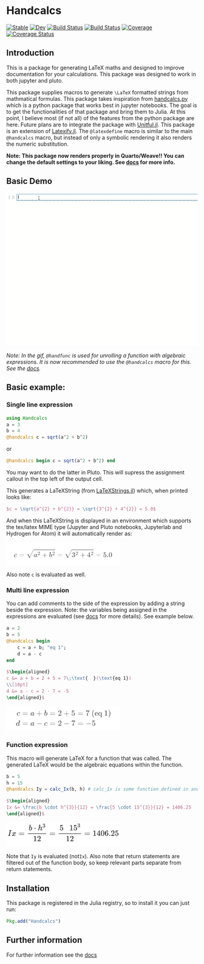 # Handcalcs

[![Stable](https://img.shields.io/badge/docs-stable-blue.svg)](https://co1emi11er2.github.io/Handcalcs.jl/stable/)
[![Dev](https://img.shields.io/badge/docs-dev-blue.svg)](https://co1emi11er2.github.io/Handcalcs.jl/dev/)
[![Build Status](https://github.com/co1emi11er2/Handcalcs.jl/actions/workflows/CI.yml/badge.svg?branch=master)](https://github.com/co1emi11er2/Handcalcs.jl/actions/workflows/CI.yml?query=branch%3Amaster)
[![Build Status](https://ci.appveyor.com/api/projects/status/github/co1emi11er2/Handcalcs.jl?svg=true)](https://ci.appveyor.com/project/co1emi11er2/Handcalcs-jl)
[![Coverage](https://codecov.io/gh/co1emi11er2/Handcalcs.jl/branch/master/graph/badge.svg)](https://codecov.io/gh/co1emi11er2/Handcalcs.jl)
[![Coverage Status](https://coveralls.io/repos/github/co1emi11er2/Handcalcs.jl/badge.svg?branch=master)](https://coveralls.io/github/co1emi11er2/Handcalcs.jl?branch=master)

## Introduction

This is a package for generating LaTeX maths and designed to improve documentation for your calculations. This package was designed to work in both jupyter and pluto.

This package supplies macros to generate ``\LaTeX`` formatted strings from mathmatical formulas. This package takes inspiration from [handcalcs.py](https://github.com/connorferster/handcalcs) which is a python package that works best in jupyter notebooks. The goal is to get the functionalities of that package and bring them to Julia. At this point, I believe most (if not all) of the features from the python package are here. Future plans are to integrate the package with [Unitful.jl](https://painterqubits.github.io/Unitful.jl/stable/). This package is an extension of [Latexify.jl](https://github.com/korsbo/Latexify.jl). The `@latexdefine` macro is similar to the main `@handcalcs` macro, but instead of only a symbolic rendering it also renders the numeric substitution.

**Note: This package now renders properly in Quarto/Weave!! You can change the default settings to your liking. See [docs](https://co1emi11er2.github.io/Handcalcs.jl/stable/) for more info.**

## Basic Demo

![handcalc demo](/assets/handcalcs_demo.gif)

*Note: In the gif, `@handfunc` is used for unrolling a function with algebraic expressions. It is now recommended to use the `@handcalcs` macro for this. See the [docs](https://co1emi11er2.github.io/Handcalcs.jl/stable/).*

## Basic example:

### Single line expression

```julia
using Handcalcs
a = 3
b = 4
@handcalcs c = sqrt(a^2 + b^2)
```

or

```julia
@handcalcs begin c = sqrt(a^2 + b^2) end
```

You may want to do the latter in Pluto. This will supress the assignment callout in the top left of the output cell.

This generates a LaTeXString (from
[LaTeXStrings.jl](https://github.com/stevengj/LaTeXStrings.jl)) which, when
printed looks like:

```LaTeX
$c = \sqrt{a^{2} + b^{2}} = \sqrt{3^{2} + 4^{2}} = 5.0$
```

And when this LaTeXString is displayed in an environment which supports the
tex/latex MIME type (Jupyter and Pluto notebooks, Jupyterlab and Hydrogen for
Atom) it will automatically render as:

[<img src="./assets/handcalc_latex_render.png" width="300"/>](image.png)

Also note `c` is evaluated as well.

### Multi line expression

You can add comments to the side of the expression by adding a string beside the expression. Note: the variables being assigned in the expressions are evaluated (see [docs](https://co1emi11er2.github.io/Handcalcs.jl/stable/) for more details). See example below.

```julia
a = 2
b = 5
@handcalcs begin 
    c = a + b; "eq 1";
    d = a - c
end
```

```LaTeX
$\begin{aligned}
c &= a + b = 2 + 5 = 7\;\text{  }(\text{eq 1})
\\[10pt]
d &= a - c = 2 - 7 = -5
\end{aligned}$
```

[<img src="./assets/handcalcs_latex_render.png" width="300"/>](image.png)

### Function expression

This macro will generate LaTeX for a function that was called. The generated LaTeX would be the algebraic equations within the function.

```julia
b = 5
h = 15
@handcalcs Iy = calc_Ix(b, h) # calc_Ix is some function defined in another package
```

```LaTeX
$\begin{aligned}
Ix &= \frac{b \cdot h^{3}}{12} = \frac{5 \cdot 15^{3}}{12} = 1406.25
\end{aligned}$
```

[<img src="./assets/handfunc_latex_render_remove.png" width="300"/>](image.png)

Note that `Iy` is evaluated (not`Ix`). Also note that return statements are filtered out of the function body, so keep relevant parts separate from return statements.
## Installation
This package is registered in the Julia registry, so to install it you can just
run:

```julia
Pkg.add("Handcalcs")
```

## Further information
For further information see the [docs](https://co1emi11er2.github.io/Handcalcs.jl/stable/)
